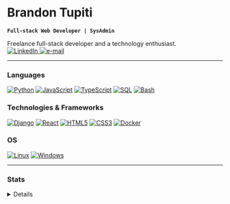 <h1 align="">Brandon Tupiti</h1>

**`Full-stack Web Developer | SysAdmin`**
<p align="">
    Freelance full-stack developer and a technology enthusiast. <br/>
    <a href="https://www.linkedin.com/in/brandon-tupiti-75410012b/">
        <img src="https://img.shields.io/badge/LinkedIn-blue?style=flat-square&logo=linkedin" alt="LinkedIn">
    </a>
    <a href="mailto:tupitibrandon@gmail.com">
        <img src="https://img.shields.io/badge/Email-blue?style=flat-square&logo=gmail&logoColor=white" alt="e-mail">
    </a>
</p>

---

### Languages
[![Python](https://img.shields.io/badge/python-black?style=for-the-badge&logo=python)](https://github.com/b-tupiti)
[![JavaScript](https://img.shields.io/badge/javascript-black?style=for-the-badge&logo=javascript)](https://github.com/b-tupiti)
[![TypeScript](https://img.shields.io/badge/typescript-black?style=for-the-badge&logo=typescript)](https://github.com/b-tupiti)
[![SQL](https://img.shields.io/badge/sql-black?style=for-the-badge&logo=mysql)](https://github.com/b-tupiti)
[![Bash](https://img.shields.io/badge/bash-black?style=for-the-badge&logo=gnu-bash&logoColor=white)](https://github.com/b-tupiti)

### Technologies & Frameworks
[![Django](https://img.shields.io/badge/django-black?style=for-the-badge&logo=django)](https://github.com/b-tupiti)
[![React](https://img.shields.io/badge/react-black?style=for-the-badge&logo=react)](https://github.com/b-tupiti)
[![HTML5](https://img.shields.io/badge/html5-black?style=for-the-badge&logo=html5)](https://hub.docker.com/u/b-tupiti)
[![CSS3](https://img.shields.io/badge/css3-black?style=for-the-badge&logo=css3)](https://hub.docker.com/u/b-tupiti)
[![Docker](https://img.shields.io/badge/docker-black?style=for-the-badge&logo=docker)](https://hub.docker.com/u/b-tupiti)

### OS
[![Linux](https://img.shields.io/badge/linux-black?style=for-the-badge&logo=Linux)](https://github.com/b-tupiti)
[![Windows](https://img.shields.io/badge/Windows-black?style=for-the-badge&logo=Windows)](https://github.com/b-tupiti)

---

### Stats

<details>
<p align="">
  <a href="https://github.com/b-tupiti">
    <img src="http://github-profile-summary-cards.vercel.app/api/cards/profile-details?username=b-tupiti&theme=transparent" />
  </a>
  <a href="https://github.com/dawnCoder26">
    <img src="https://github-readme-streak-stats.herokuapp.com/?user=b-tupiti&hide_border=true&card_width=338&theme=transparent" />
  </a>
  <a href="https://github.com/dawnCoder26">
    <img src="http://github-profile-summary-cards.vercel.app/api/cards/stats?username=b-tupiti&theme=transparent" />
  </a>
</p>
</details>








